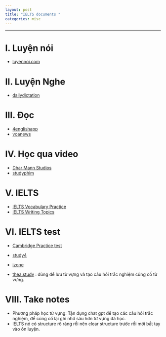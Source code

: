 ```yaml
---
layout: post
title: "IELTS documents "
categories: misc
---
```


---

# **I. Luyện nói**

- [luyennoi.com](https://luyennoi.com/)

# **II. Luyện Nghe**

- [dailydictation](https://dailydictation.com/)

# **III. Đọc**

- [4englishapp](https://4englishapp.com/)
- [voanews](https://learningenglish.voanews.com/)

# **IV. Học qua video**

- [Dhar Mann Studios](https://www.youtube.com/@DharMann)
- [studyphim](https://www.studyphim.vn/)

# **V. IELTS**

- [IELTS Vocabulary Practice](https://writing9.com/vocabulary-practice)
- [IELTS Writing Topics](https://writing9.com/ielts-writing-task-2-topics)

# **VI. IELTS test**

- [Cambridge Practice test](https://ieltstrainingonline.com/)
- [study4](https://study4.com/tests/ielts/)
- [izone](https://www.izone.edu.vn/)

- [thea.study](https://www.thea.study/) : đùng để lưu từ vựng và tạo câu hỏi trắc nghiệm củng cố từ vựng.

# **VIII. Take notes**

- Phương pháp học từ vựng: Tận dụng chat gpt để tạo các câu hỏi trắc nghiệm, để củng cố lại ghi nhớ sâu hơn từ vựng đã học.
- IELTS nó có structure rõ ràng rồi nên clear structure trước rồi mới bắt tay vào ôn luyện.
